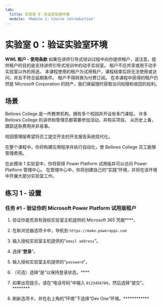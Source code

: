 ```yaml
---
lab:
  title: 实验室 0：验证实验室环境
  module: 'Module 1: Course introduction'
---
```


# 实验室 0：验证实验室环境

**WWL 租户 - 使用条款** 如果在讲师引导式培训过程中向你提供租户，请注意，提供租户的目的是支持讲师引导式培训中的动手实验室。 租户不应共享或用于动手实验室以外的用途。 本课程使用的租户为试用租户，课程结束后将无法使用或访问，并且不符合延期条件。 租户不得转换为付费订阅。 在本课程中获得的租户仍然是 Microsoft Corporation 的财产，我们保留随时获取访问权限和收回的权利。 

## 场景

Bellows College 是一所教育机构，拥有多个校园并开设有多门课程。 许多 Bellows College 的讲师和管理员都需要参加活动，并购买项目。 从历史上看，跟踪这些费用并非易事。

校园管理层希望将员工提交开支的开支报告系统现代化。 

在整个课程中，你将构建应用程序并执行自动化，使 Bellows College 员工能够管理费用。

在此模块 1 实验室中，你将获得 Power Platform 试用版并可以访问 Power Platform 管理中心。 在管理中心中，你将创建自己的“实践”环境，并将在该环境中开展大部分实验室工作。


## 练习 1 - 设置

### 任务 #1 - 验证你的 Microsoft Power Platform 试用版租户

1.  验证你是否具有授权实验室主机提供的 Microsoft 365 凭据****。 

2.  在新浏览器选项卡中，导航到 `https://make.powerapps.com`

3.  输入授权实验室主机提供的“`email address`”。 

4.  选择“**登录**”。 

5.  输入授权实验室主机提供的“`password`”。 

6.  （可选）选择“是”以保持登录状态。****

7.  如果出现提示，请在“电话号码”中输入 `0123456789`，然后选择“提交”。********

8.  刷新选项卡，并在右上角的“环境”下选择“Dev One”环境。************ 

